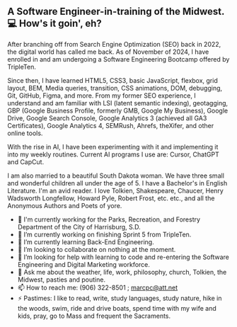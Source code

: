 ## A Software Engineer-in-training of the Midwest. 💻 How's it goin', eh?

After branching off from Search Engine Optimization (SEO) back in 2022, the digital world has called me back. As of November of 2024, I have enrolled in and am undergoing a Software Engineering Bootcamp offered by TripleTen. 

Since then, I have learned HTML5, CSS3, basic JavaScript, flexbox, grid layout, BEM, Media queries, transition, CSS animations, DOM, debugging, Git, GitHub, Figma, and more. From my former SEO experience, I understand and am familiar with LSI (latent semantic indexing), geotagging, GBP (Google Business Profile, formerly GMB, Google My Business), Google Drive, Google Search Console, Google Analytics 3 (achieved all GA3 Certificates), Google Analytics 4, SEMRush, Ahrefs, theXifer, and other online tools.

With the rise in AI, I have been experimenting with it and implementing it into my weekly routines. Current AI programs I use are: Cursor, ChatGPT and CapCut.

I am also married to a beautiful South Dakota woman. We have three small and wonderful children all under the age of 5. I have a Bachelor's in English Literature. I'm an avid reader. I love Tolkien, Shakespeare, Chaucer, Henry Wadsworth Longfellow, Howard Pyle, Robert Frost, etc. etc., and all the Anonymous Authors and Poets of yore.

- 🌳 I'm currently working for the Parks, Recreation, and Forestry Department of the City of Harrisburg, S.D.
- 🔭 I’m currently working on finishing Sprint 5 from TripleTen.
- 🌱 I’m currently learning Back-End Engineering.
- 👯 I’m looking to collaborate on nothing at the moment.
- 🤔 I’m looking for help with learning to code and re-entering the Software Engineering and Digital Marketing workforce.
- 💬 Ask me about the weather, life, work, philosophy, church, Tolkien, the Midwest, pasties and poutine.
- 📫 How to reach me: (906) 322-8501 ; marcpc@att.net
- ⚡ Pastimes: I like to read, write, study languages, study nature, hike in the woods, swim, ride and drive boats, spend time with my wife and kids, pray, go to Mass and frequent the Sacraments.
